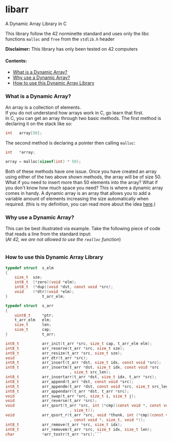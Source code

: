 # libarr
A Dynamic Array Library in C

This library follow the 42 norminette standard and uses only the libc functions `malloc` and `free` from the `stdlib.h` header

**Disclaimer:** This library has only been tested on 42 computers

#### Contents:
* [What is a Dynamic Array?](#what-is-a-dynamic-array)
* [Why use a Dynamic Array?](#why-use-a-dynamic-array)
* [How to use this Dynamic Array Library](#how-to-use-this-dynamic-array-library)

### What is a Dynamic Array?
An array is a collection of elements.  
If you do not understand how arrays work in C, go learn that first.  
In C, you can get an array through two basic methods. The first method is declaring it on the stack like so:
``` C
int   array[50];
```
The second method is declaring a pointer then calling `malloc`:
``` C
int   *array;

array = malloc(sizeof(int) * 50);
```
Both of these methods have one issue. Once you have created an array using either of the two above shown methods, the array will be of size 50. What if you need to insert more than 50 elements into the array? What if you don't know how much space you need? This is where a dynamic array comes in handy. A dynamic array is an array that allows you to add a variable amount of elements increasing the size automatically when required. (this is my definition, you can read more about the idea [here](https://en.wikipedia.org/wiki/Dynamic_array).)

### Why use a Dynamic Array?
This can be best illustrated via example. Take the following piece of code that reads a line from the standard input:  
(_At 42, we are not allowed to use the `realloc` function_)
```C
```

### How to use this Dynamic Array Library

```c
typedef struct	s_elm
{
	size_t	sze;
	int8_t	(*zero)(void *elm);
	int8_t	(*dup)(void *dst, const void *src);
	void	(*dtr)(void *elm);
}				t_arr_elm;

typedef struct	s_arr
{
	uint8_t		*ptr;
	t_arr_elm	elm;
	size_t		len;
	size_t		cap;
}				t_arr;

int8_t			arr_init(t_arr *src, size_t cap, t_arr_elm elm);
int8_t			arr_reserve(t_arr *src, size_t sze);
int8_t			arr_resize(t_arr *src, size_t sze);
void			arr_dtr(t_arr *src);
int8_t			arr_insert(t_arr *dst, size_t idx, const void *src);
int8_t			arr_insertm(t_arr *dst, size_t idx, const void *src
							, size_t src_len);
int8_t			arr_insertarr(t_arr *dst, size_t idx, t_arr *src);
int8_t			arr_append(t_arr *dst, const void *src);
int8_t			arr_appendm(t_arr *dst, const void *src, size_t src_len);
int8_t			arr_appendarr(t_arr *dst, t_arr *src);
void			arr_swap(t_arr *src, size_t i, size_t j);
void			arr_reverse(t_arr *src);
void			arr_qsort(t_arr *src, int (*cmp)(const void *, const void *
							, size_t));
void			arr_qsort_r(t_arr *src, void *thunk, int (*cmp)(const void *
							, const void *, size_t, void *));
int8_t			arr_remove(t_arr *src, size_t idx);
int8_t			arr_removem(t_arr *src, size_t idx, size_t len);
char			*arr_tostr(t_arr *src);```
